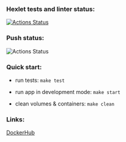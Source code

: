### Hexlet tests and linter status:
[![Actions Status](https://github.com/nightlord189/devops-for-programmers-project-lvl1/workflows/hexlet-check/badge.svg?branch=)](https://github.com/nightlord189/devops-for-programmers-project-lvl1/actions?query=branch:)

### Push status:
![Actions Status](https://github.com/nightlord189/devops-for-programmers-project-lvl1/workflows/push/badge.svg)

### Quick start:

+ run tests: `make test`

+ run app in development mode: `make start`

+ clean volumes & containers: `make clean`

### Links:
[DockerHub](https://hub.docker.com/repository/docker/nightlord189/devops-for-programmers-project-lvl1)